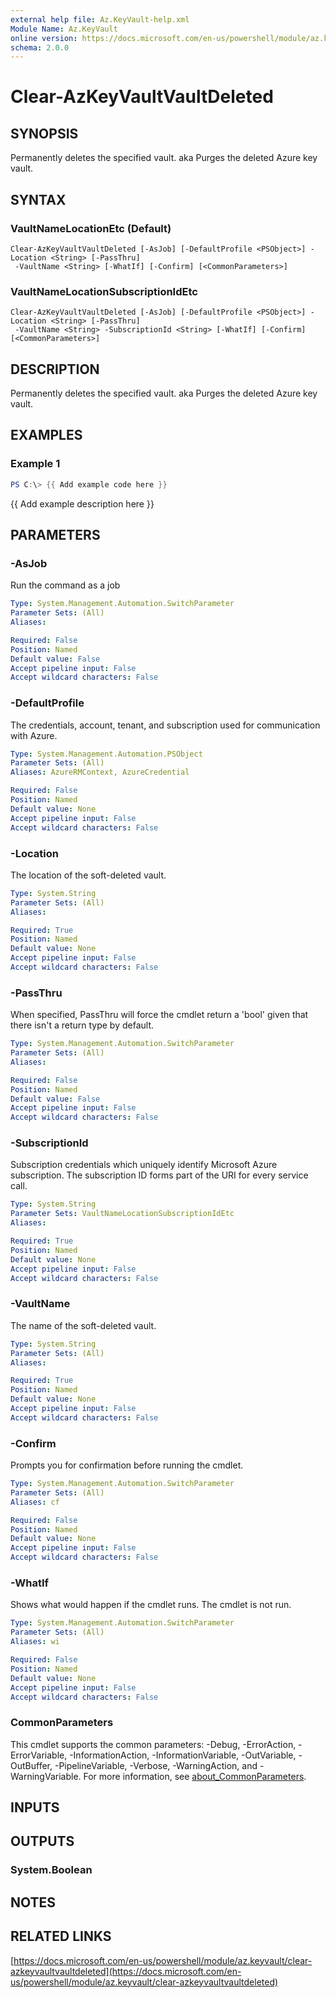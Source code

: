 ```yaml
---
external help file: Az.KeyVault-help.xml
Module Name: Az.KeyVault
online version: https://docs.microsoft.com/en-us/powershell/module/az.keyvault/clear-azkeyvaultvaultdeleted
schema: 2.0.0
---
```


# Clear-AzKeyVaultVaultDeleted

## SYNOPSIS
Permanently deletes the specified vault.
aka Purges the deleted Azure key vault.

## SYNTAX

### VaultNameLocationEtc (Default)
```
Clear-AzKeyVaultVaultDeleted [-AsJob] [-DefaultProfile <PSObject>] -Location <String> [-PassThru]
 -VaultName <String> [-WhatIf] [-Confirm] [<CommonParameters>]
```

### VaultNameLocationSubscriptionIdEtc
```
Clear-AzKeyVaultVaultDeleted [-AsJob] [-DefaultProfile <PSObject>] -Location <String> [-PassThru]
 -VaultName <String> -SubscriptionId <String> [-WhatIf] [-Confirm] [<CommonParameters>]
```

## DESCRIPTION
Permanently deletes the specified vault.
aka Purges the deleted Azure key vault.

## EXAMPLES

### Example 1
```powershell
PS C:\> {{ Add example code here }}
```

{{ Add example description here }}

## PARAMETERS

### -AsJob
Run the command as a job

```yaml
Type: System.Management.Automation.SwitchParameter
Parameter Sets: (All)
Aliases:

Required: False
Position: Named
Default value: False
Accept pipeline input: False
Accept wildcard characters: False
```

### -DefaultProfile
The credentials, account, tenant, and subscription used for communication with Azure.

```yaml
Type: System.Management.Automation.PSObject
Parameter Sets: (All)
Aliases: AzureRMContext, AzureCredential

Required: False
Position: Named
Default value: None
Accept pipeline input: False
Accept wildcard characters: False
```

### -Location
The location of the soft-deleted vault.

```yaml
Type: System.String
Parameter Sets: (All)
Aliases:

Required: True
Position: Named
Default value: None
Accept pipeline input: False
Accept wildcard characters: False
```

### -PassThru
When specified, PassThru will force the cmdlet return a 'bool' given that there isn't a return type by default.

```yaml
Type: System.Management.Automation.SwitchParameter
Parameter Sets: (All)
Aliases:

Required: False
Position: Named
Default value: False
Accept pipeline input: False
Accept wildcard characters: False
```

### -SubscriptionId
Subscription credentials which uniquely identify Microsoft Azure subscription.
The subscription ID forms part of the URI for every service call.

```yaml
Type: System.String
Parameter Sets: VaultNameLocationSubscriptionIdEtc
Aliases:

Required: True
Position: Named
Default value: None
Accept pipeline input: False
Accept wildcard characters: False
```

### -VaultName
The name of the soft-deleted vault.

```yaml
Type: System.String
Parameter Sets: (All)
Aliases:

Required: True
Position: Named
Default value: None
Accept pipeline input: False
Accept wildcard characters: False
```

### -Confirm
Prompts you for confirmation before running the cmdlet.

```yaml
Type: System.Management.Automation.SwitchParameter
Parameter Sets: (All)
Aliases: cf

Required: False
Position: Named
Default value: None
Accept pipeline input: False
Accept wildcard characters: False
```

### -WhatIf
Shows what would happen if the cmdlet runs.
The cmdlet is not run.

```yaml
Type: System.Management.Automation.SwitchParameter
Parameter Sets: (All)
Aliases: wi

Required: False
Position: Named
Default value: None
Accept pipeline input: False
Accept wildcard characters: False
```

### CommonParameters
This cmdlet supports the common parameters: -Debug, -ErrorAction, -ErrorVariable, -InformationAction, -InformationVariable, -OutVariable, -OutBuffer, -PipelineVariable, -Verbose, -WarningAction, and -WarningVariable. For more information, see [about_CommonParameters](http://go.microsoft.com/fwlink/?LinkID=113216).

## INPUTS

## OUTPUTS

### System.Boolean
## NOTES

## RELATED LINKS

[https://docs.microsoft.com/en-us/powershell/module/az.keyvault/clear-azkeyvaultvaultdeleted](https://docs.microsoft.com/en-us/powershell/module/az.keyvault/clear-azkeyvaultvaultdeleted)

